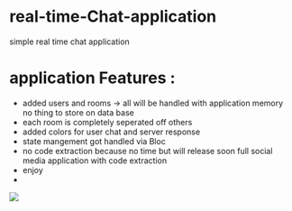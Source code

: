 # real-time-Chat-application
simple real time chat application 

# application Features : 
- added users and rooms -> all will be handled with application memory no thing to store on data base 
- each room is completely seperated off others 
- added colors for user chat and server response 
- state mangement got handled via Bloc 
- no code extraction because no time but will release soon full social media application with code extraction 
- enjoy
- 
![](https://media.giphy.com/media/PuGJ8i3u3kMLal9oo2/giphy.gif)
